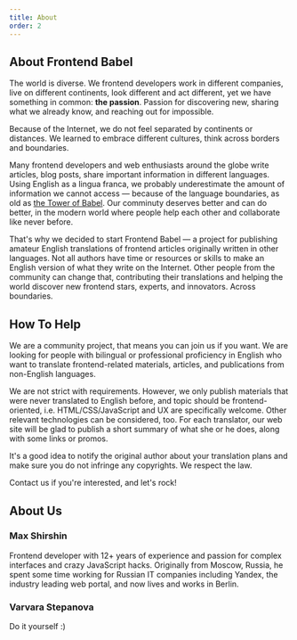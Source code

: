 ```yaml
---
title: About
order: 2
---
```


## About Frontend Babel

The world is diverse. We frontend developers work in different companies, live on different continents, look different and act different, yet we have something in common: **the passion**. Passion for discovering new, sharing what we already know, and reaching out for impossible.

Because of the Internet, we do not feel separated by continents or distances. We learned to embrace different cultures, think across borders and boundaries. 

Many frontend developers and web enthusiasts around the globe write articles, blog posts, share important information in different languages. Using English as a lingua franca, we probably underestimate the amount of information we cannot access — because of the language boundaries, as old as [the Tower of Babel](http://en.wikipedia.org/wiki/Tower_of_Babel). Our comminuty deserves better and can do better, in the modern world where people help each other and collaborate like never before.

That's why we decided to start Frontend Babel — a project for publishing amateur English translations of frontend articles originally written in other languages. Not all authors have time or resources or skills to make an English version of what they write on the Internet. Other people from the community can change that, contributing their translations and helping the world discover new frontend stars, experts, and innovators. Across boundaries.

## How To Help

We are a community project, that means you can join us if you want. We are looking for people with bilingual or professional proficiency in English who want to translate frontend-related materials, articles, and publications from non-English languages.

We are not strict with requirements. However, we only publish materials that were never translated to English before, and topic should be frontend-oriented, i.e. HTML/CSS/JavaScript and UX are specifically welcome. Other relevant technologies can be considered, too. For each translator, our web site will be glad to publish a short summary of what she or he does, along with some links or promos.

It's a good idea to notify the original author about your translation plans and make sure you do not infringe any copyrights. We respect the law.

Contact us if you're interested, and let's rock!

## About Us

### Max Shirshin
Frontend developer with 12+ years of experience and passion for complex interfaces and crazy JavaScript hacks. Originally from Moscow, Russia, he spent some time working for Russian IT companies including Yandex, the industry leading web portal, and now lives and works in Berlin.

### Varvara Stepanova
Do it yourself :)
